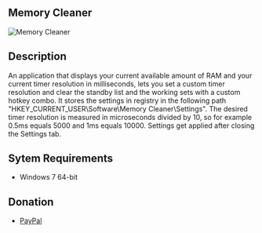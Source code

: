 ## Memory Cleaner
![Memory Cleaner](https://cdn.discordapp.com/attachments/759162962325143623/770052939921883156/unknown.png)

## Description
An application that displays your current available amount of RAM and your current timer resolution in milliseconds, lets you set a custom timer resolution and clear the standby list and the working sets with a custom hotkey combo. It stores the settings in registry in the following path "HKEY_CURRENT_USER\Software\Memory Cleaner\Settings". The desired timer resolution is measured in microseconds divided by 10, so for example 0.5ms equals 5000 and 1ms equals 10000. Settings get applied after closing the Settings tab.

## Sytem Requirements
- Windows 7 64-bit

## Donation
- [PayPal](https://www.paypal.me/danskexd)
